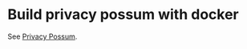 # Build privacy possum with docker

See [Privacy Possum](https://github.com/cowlicks/privacypossum).
